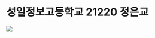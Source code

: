 # 성일정보고등학교 21220 정은교

   <img src="https://img.shields.io/badge/Instagram-#E4405F?style=flat&logo=React&logoColor=white"/>
